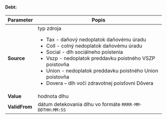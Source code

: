 #### Debt:
| Parameter | Popis |
| ----------- | ----------- |
| **Source** | typ zdroja<ul><li>Tax - daňový nedoplatok daňovému úradu</li><li>Coll - colný nedoplatok daňovému úradu</li><li>Social - dlh sociálneho poistenia</li><li>Vszp - nedoplatok preddavku poistného VSZP poistovňa</li><li>Union - nedoplatok preddavku poistného Union poistovňa</li><li>Dovera – dlh voči zdravotnej poisťovni Dôvera</ul> |
| **Value** | hodnota dlhu |
| **ValidFrom** | dátum detekovania dlhu vo formáte `RRRR-MM-DDTHH:MM:SS` |